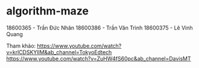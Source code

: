 # algorithm-maze
18600365 - Trần Đức Nhân
18600386 - Trần Văn Trình
18600375 - Lê Vinh Quang


Tham khảo:
https://www.youtube.com/watch?v=krlCDSKYllM&ab_channel=TokyoEdtech
https://www.youtube.com/watch?v=ZuHW4fS60pc&ab_channel=DavisMT